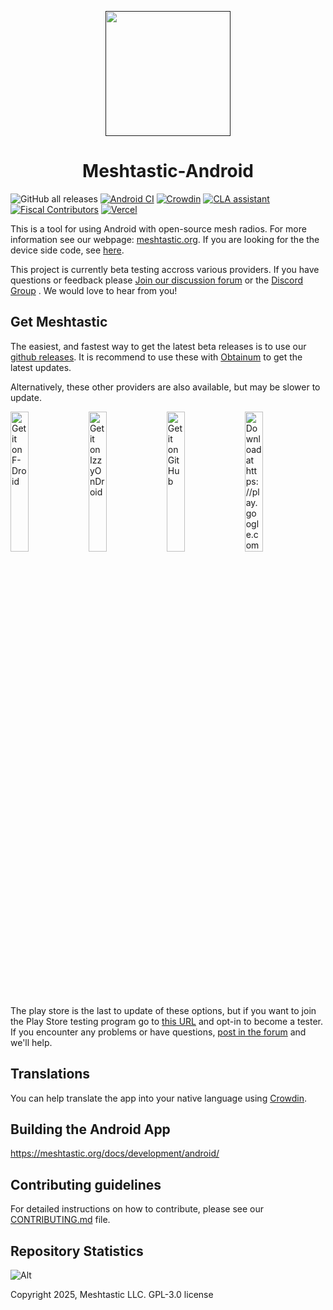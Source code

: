 <p align="center">
  <a href=""><img width="200" height="200" src="https://raw.githubusercontent.com/meshtastic/Meshtastic-Android/refs/heads/main/app/src/main/res/mipmap-xxxhdpi/ic_launcher2.png"></a>
</p>
<h1 align="center">Meshtastic-Android</h1>

![GitHub all releases](https://img.shields.io/github/downloads/meshtastic/meshtastic-android/total)
[![Android CI](https://github.com/meshtastic/Meshtastic-Android/actions/workflows/android.yml/badge.svg)](https://github.com/meshtastic/Meshtastic-Android/actions/workflows/android.yml)
[![Crowdin](https://badges.crowdin.net/e/f440f1a5e094a5858dd86deb1adfe83d/localized.svg)](https://crowdin.meshtastic.org/android)
[![CLA assistant](https://cla-assistant.io/readme/badge/meshtastic/Meshtastic-Android)](https://cla-assistant.io/meshtastic/Meshtastic-Android)
[![Fiscal Contributors](https://opencollective.com/meshtastic/tiers/badge.svg?label=Fiscal%20Contributors&color=deeppink)](https://opencollective.com/meshtastic/)
[![Vercel](https://img.shields.io/static/v1?label=Powered%20by&message=Vercel&style=flat&logo=vercel&color=000000)](https://vercel.com?utm_source=meshtastic&utm_campaign=oss)

This is a tool for using Android with open-source mesh radios. For more information see our webpage: [meshtastic.org](https://www.meshtastic.org). If you are looking for the the device side code, see [here](https://github.com/meshtastic/Meshtastic-device).

This project is currently beta testing accross various providers. If you have questions or feedback please [Join our discussion forum](https://github.com/orgs/meshtastic/discussions) or the [Discord Group](https://discord.gg/meshtastic) . We would love to hear from you!



## Get Meshtastic

The easiest, and fastest way to get the latest beta releases is to use our [github releases](https://github.com/meshtastic/Meshtastic-Android/releases). It is recommend to use these with [Obtainum](https://github.com/ImranR98/Obtainium) to get the latest updates.

Alternatively, these other providers are also available, but may be slower to update. 

[<img src="https://fdroid.gitlab.io/artwork/badge/get-it-on.png"
alt="Get it on F-Droid"
width="24%">](https://f-droid.org/packages/com.geeksville.mesh/)
[<img src="https://gitlab.com/IzzyOnDroid/repo/-/raw/master/assets/IzzyOnDroid.png"
alt="Get it on IzzyOnDroid"
width="24%">](https://apt.izzysoft.de/fdroid/index/apk/com.geeksville.mesh)
[<img src="https://github.com/machiav3lli/oandbackupx/blob/034b226cea5c1b30eb4f6a6f313e4dadcbb0ece4/badge_github.png"
alt="Get it on GitHub"
width="24%">](https://github.com/meshtastic/Meshtastic-Android/releases)
[<img src="https://play.google.com/intl/en_us/badges/static/images/badges/en_badge_web_generic.png"
alt="Download at https://play.google.com/store/apps/details?id=com.geeksville.mesh]"
width="24%">](https://play.google.com/store/apps/details?id=com.geeksville.mesh&referrer=utm_source%3Dgithub-android-readme)

The play store is the last to update of these options, but if you want to join the Play Store testing program go to [this URL](https://play.google.com/apps/testing/com.geeksville.mesh) and opt-in to become a tester.
If you encounter any problems or have questions, [post in the forum](https://github.com/orgs/meshtastic/discussions) and we'll help.

## Translations

You can help translate the app into your native language using [Crowdin](https://crowdin.meshtastic.org/android).

## Building the Android App

https://meshtastic.org/docs/development/android/

## Contributing guidelines

For detailed instructions on how to contribute, please see our [CONTRIBUTING.md](CONTRIBUTING.md) file.

## Repository Statistics
![Alt](https://repobeats.axiom.co/api/embed/fdb0a61e65b85e53bf4b5f92e634b0f352953d00.svg "Repobeats analytics image")

Copyright 2025, Meshtastic LLC. GPL-3.0 license

